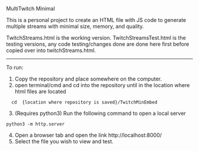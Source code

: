 MultiTwitch Minimal

This is a personal project to create an HTML file with JS code to generate multiple streams with minimal size, memory, and quality.

TwitchStreams.html is the working version. TwitchStreamsTest.html is the testing versions, any code testing/changes done are done here first before copied over into twitchStreams.html.

--------------------------

To run:
1. Copy the repository and place somewhere on the computer.
2. open terminal/cmd and cd into the repository until in the location where html files are located
```
  cd  {location where repository is saved}/TwitchMinEmbed
```
3. (Requires python3) Run the following command to open a local server
 ```
python3 -m http.server
``` 
4. Open a browser tab and open the link http://localhost:8000/
5. Select the file you wish to view and test.
